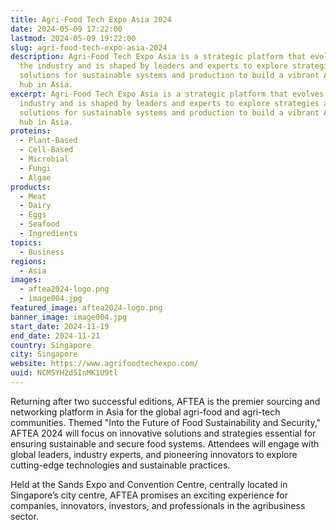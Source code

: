 ```yaml
---
title: Agri-Food Tech Expo Asia 2024
date: 2024-05-09 17:22:00
lastmod: 2024-05-09 19:22:00
slug: agri-food-tech-expo-asia-2024
description: Agri-Food Tech Expo Asia is a strategic platform that evolves with
  the industry and is shaped by leaders and experts to explore strategies and
  solutions for sustainable systems and production to build a vibrant Agri-Food
  hub in Asia.
excerpt: Agri-Food Tech Expo Asia is a strategic platform that evolves with the
  industry and is shaped by leaders and experts to explore strategies and
  solutions for sustainable systems and production to build a vibrant Agri-Food
  hub in Asia.
proteins:
  - Plant-Based
  - Cell-Based
  - Microbial
  - Fungi
  - Algae
products:
  - Meat
  - Dairy
  - Eggs
  - Seafood
  - Ingredients
topics:
  - Business
regions:
  - Asia
images:
  - aftea2024-logo.png
  - image004.jpg
featured_image: aftea2024-logo.png
banner_image: image004.jpg
start_date: 2024-11-19
end_date: 2024-11-21
country: Singapore
city: Singapore
website: https://www.agrifoodtechexpo.com/
uuid: NCMSYH2d5InMK1U9tl
---
```

Returning after two successful editions, AFTEA is the premier sourcing and networking platform in Asia for the global agri-food and agri-tech communities. Themed "Into the Future of Food Sustainability and Security," AFTEA 2024 will focus on innovative solutions and strategies essential for ensuring sustainable and secure food systems. Attendees will engage with global leaders, industry experts, and pioneering innovators to explore cutting-edge technologies and sustainable practices.

Held at the Sands Expo and Convention Centre, centrally located in Singapore’s city centre, AFTEA promises an exciting experience for companies, innovators, investors, and professionals in the agribusiness sector.
